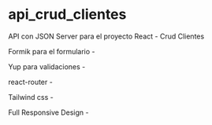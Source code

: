 # api_crud_clientes
API con JSON Server para el proyecto React - Crud Clientes

Formik para el formulario - 

Yup para validaciones - 

react-router -

Tailwind css -

Full Responsive Design -
